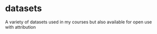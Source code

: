 # datasets
A variety of datasets used in my courses but also available for open use with attribution
